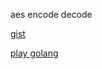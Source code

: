 
aes encode decode

[gist](https://gist.github.com/manishtpatel/8222606)

[play golang](https://play.golang.org/p/5G-IUlYqQV)